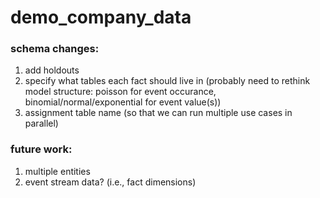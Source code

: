 # demo_company_data


### schema changes:
1. add holdouts
2. specify what tables each fact should live in (probably need to rethink model structure: poisson for event occurance, binomial/normal/exponential for event value(s))
3. assignment table name (so that we can run multiple use cases in parallel)

### future work:
1. multiple entities
2. event stream data? (i.e., fact dimensions)